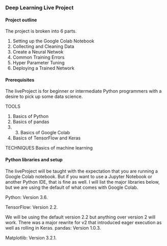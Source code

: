 ### Deep Learning Live Project

#### Project outline
The project is broken into 6 parts.

1. Setting up the Google Colab Notebook
2. Collecting and Cleaning Data
3. Create a Neural Netwok
4. Common Training Errors
5. Hyper Parameter Tuning
6. Deploying a Trained Network

#### Prerequisites
The liveProject is for beginner or intermediate Python programmers with a desire to pick up some data science.

TOOLS
1. Basics of Python
2. Basics of pandas
4. 3. Basics of Google Colab
5. Basics of TensorFlow and Keras

TECHNIQUES
Basics of machine learning

#### Python libraries and setup
The liveProject will be taught with the expectation that you are running a Google Colab notebook. But if you want to use a Jupyter Notebook or another Python IDE, that is fine as well. I will list the major libraries below, but we are using the default of what comes with Google Colab.

Python: Version 3.6.

TensorFlow: Version 2.2.

We will be using the default version 2.2 but anything over version 2 will work. There was a major rewrite for v2 that introduced eager execution as well as rolling in Keras.
pandas: Version 1.0.3.

Matplotlib: Version 3.2.1.

